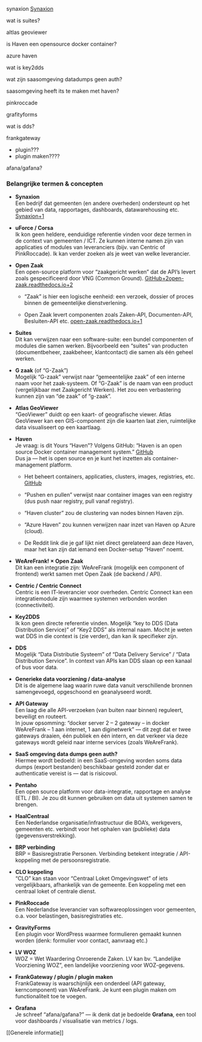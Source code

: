 synaxion [Synaxion](https://synaxion.com/)

wat is suites?

altlas geoviewer

is Haven een opensource docker container?

azure haven

wat is key2dds

wat zijn saasomgeving datadumps geen auth? 

saasomgeving heeft its te maken met haven?

pinkroccade

grafityforms

wat is dds? 

frankgateway
- plugin???
- plugin maken????

afana/gafana?

### Belangrijke termen & concepten

- **Synaxion**  
    Een bedrijf dat gemeenten (en andere overheden) ondersteunt op het gebied van data, rapportages, dashboards, datawarehousing etc. [Synaxion+1](https://synaxion.com/?utm_source=chatgpt.com)
    
- **uForce / Corsa**  
    Ik kon geen heldere, eenduidige referentie vinden voor deze termen in de context van gemeenten / ICT. Ze kunnen interne namen zijn van applicaties of modules van leveranciers (bijv. van Centric of PinkRoccade). Ik kan verder zoeken als je weet van welke leverancier.
    
- **Open Zaak**  
    Een open-source platform voor “zaakgericht werken” dat de API’s levert zoals gespecificeerd door VNG (Common Ground). [GitHub+2open-zaak.readthedocs.io+2](https://github.com/open-zaak/open-zaak?utm_source=chatgpt.com)
    
    - “Zaak” is hier een logische eenheid: een verzoek, dossier of proces binnen de gemeentelijke dienstverlening.
        
    - Open Zaak levert componenten zoals Zaken-API, Documenten-API, Besluiten-API etc. [open-zaak.readthedocs.io+1](https://open-zaak.readthedocs.io/?utm_source=chatgpt.com)
        
- **Suites**  
    Dit kan verwijzen naar een software-suite: een bundel componenten of modules die samen werken. Bijvoorbeeld een “suites” van producten (documentbeheer, zaakbeheer, klantcontact) die samen als één geheel werken.
    
- **G zaak** (of “G-Zaak”)  
    Mogelijk “G-zaak” verwijst naar “gemeentelijke zaak” of een interne naam voor het zaak-systeem. Of “G-Zaak” is de naam van een product (vergelijkbaar met Zaakgericht Werken). Het zou een verbastering kunnen zijn van “de zaak” of “g-zaak”.
    
- **Atlas GeoViewer**  
    “GeoViewer” duidt op een kaart- of geografische viewer. Atlas GeoViewer kan een GIS-component zijn die kaarten laat zien, ruimtelijke data visualiseert op een kaartlaag.
    
- **Haven**  
    Je vraag: is dit Yours “Haven”? Volgens GitHub: “Haven is an open source Docker container management system.” [GitHub](https://github.com/codeabovelab/haven-platform?utm_source=chatgpt.com)  
    Dus ja — het is open source en je kunt het inzetten als container-management platform.
    
    - Het beheert containers, applicaties, clusters, images, registries, etc. [GitHub](https://github.com/codeabovelab/haven-platform?utm_source=chatgpt.com)
        
    - “Pushen en pullen” verwijst naar container images van een registry (dus push naar registry, pull vanaf registry).
        
    - “Haven cluster” zou de clustering van nodes binnen Haven zijn.
        
    - “Azure Haven” zou kunnen verwijzen naar inzet van Haven op Azure (cloud).
        
    - De Reddit link die je gaf lijkt niet direct gerelateerd aan deze Haven, maar het kan zijn dat iemand een Docker-setup “Haven” noemt.
        
- **WeAreFrank! × Open Zaak**  
    Dit kan een integratie zijn: WeAreFrank (mogelijk een component of frontend) werkt samen met Open Zaak (de backend / API).
    
- **Centric / Centric Connect**  
    Centric is een IT-leverancier voor overheden. Centric Connect kan een integratiemodule zijn waarmee systemen verbonden worden (connectiviteit).
    
- **Key2DDS**  
    Ik kon geen directe referentie vinden. Mogelijk “key to DDS (Data Distribution Service)” of “Key2 DDS” als internal naam. Mocht je weten wat DDS in die context is (zie verder), dan kan ik specifieker zijn.
    
- **DDS**  
    Mogelijk “Data Distributie Systeem” of “Data Delivery Service” / “Data Distribution Service”. In context van APIs kan DDS slaan op een kanaal of bus voor data.
    
- **Generieke data voorziening / data-analyse**  
    Dit is de algemene laag waarin ruwe data vanuit verschillende bronnen samengevoegd, opgeschoond en geanalyseerd wordt.
    
- **API Gateway**  
    Een laag die alle API-verzoeken (van buiten naar binnen) reguleert, beveiligt en routeert.  
    In jouw opsomming: “docker server 2 – 2 gateway – in docker WeAreFrank – 1 aan internet, 1 aan diginetwerk” — dit zegt dat er twee gateways draaien, één publiek en één intern, en dat verkeer via deze gateways wordt geleid naar interne services (zoals WeAreFrank).
    
- **SaaS omgeving data dumps geen auth?**  
    Hiermee wordt bedoeld: in een SaaS-omgeving worden soms data dumps (export bestanden) beschikbaar gesteld zonder dat er authenticatie vereist is — dat is risicovol.
    
- **Pentaho**  
    Een open source platform voor data-integratie, rapportage en analyse (ETL / BI). Je zou dit kunnen gebruiken om data uit systemen samen te brengen.
    
- **HaalCentraal**  
    Een Nederlandse organisatie/infrastructuur die BOA’s, werkgevers, gemeenten etc. verbindt voor het ophalen van (publieke) data (gegevensverstrekking).
    
- **BRP verbinding**  
    BRP = Basisregistratie Personen. Verbinding betekent integratie / API-koppeling met de persoonsregistratie.
    
- **CLO koppeling**  
    “CLO” kan staan voor “Centraal Loket Omgevingswet” of iets vergelijkbaars, afhankelijk van de gemeente. Een koppeling met een centraal loket of centrale dienst.
    
- **PinkRoccade**  
    Een Nederlandse leverancier van softwareoplossingen voor gemeenten, o.a. voor belastingen, basisregistraties etc.
    
- **GravityForms**  
    Een plugin voor WordPress waarmee formulieren gemaakt kunnen worden (denk: formulier voor contact, aanvraag etc.)
    
- **LV WOZ**  
    WOZ = Wet Waardering Onroerende Zaken. LV kan bv. “Landelijke Voorziening WOZ”, een landelijke voorziening voor WOZ-gegevens.
    
- **FrankGateway / plugin / plugin maken**  
    FrankGateway is waarschijnlijk een onderdeel (API gateway, kerncomponent) van WeAreFrank. Je kunt een plugin maken om functionaliteit toe te voegen.
    
- **Grafana**  
    Je schreef “afana/gafana?” — ik denk dat je bedoelde **Grafana**, een tool voor dashboards / visualisatie van metrics / logs.



[[Generele informatie]]